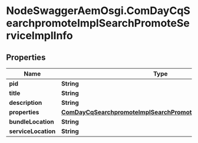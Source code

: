 # NodeSwaggerAemOsgi.ComDayCqSearchpromoteImplSearchPromoteServiceImplInfo

## Properties

Name | Type | Description | Notes
------------ | ------------- | ------------- | -------------
**pid** | **String** |  | [optional] 
**title** | **String** |  | [optional] 
**description** | **String** |  | [optional] 
**properties** | [**ComDayCqSearchpromoteImplSearchPromoteServiceImplProperties**](ComDayCqSearchpromoteImplSearchPromoteServiceImplProperties.md) |  | [optional] 
**bundleLocation** | **String** |  | [optional] 
**serviceLocation** | **String** |  | [optional] 


